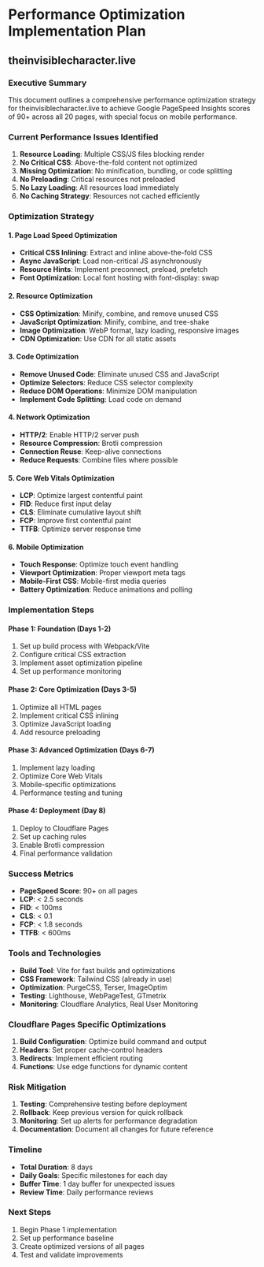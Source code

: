 # Performance Optimization Implementation Plan
## theinvisiblecharacter.live

### Executive Summary
This document outlines a comprehensive performance optimization strategy for theinvisiblecharacter.live to achieve Google PageSpeed Insights scores of 90+ across all 20 pages, with special focus on mobile performance.

### Current Performance Issues Identified
1. **Resource Loading**: Multiple CSS/JS files blocking render
2. **No Critical CSS**: Above-the-fold content not optimized
3. **Missing Optimization**: No minification, bundling, or code splitting
4. **No Preloading**: Critical resources not preloaded
5. **No Lazy Loading**: All resources load immediately
6. **No Caching Strategy**: Resources not cached efficiently

### Optimization Strategy

#### 1. Page Load Speed Optimization
- **Critical CSS Inlining**: Extract and inline above-the-fold CSS
- **Async JavaScript**: Load non-critical JS asynchronously
- **Resource Hints**: Implement preconnect, preload, prefetch
- **Font Optimization**: Local font hosting with font-display: swap

#### 2. Resource Optimization
- **CSS Optimization**: Minify, combine, and remove unused CSS
- **JavaScript Optimization**: Minify, combine, and tree-shake
- **Image Optimization**: WebP format, lazy loading, responsive images
- **CDN Optimization**: Use CDN for all static assets

#### 3. Code Optimization
- **Remove Unused Code**: Eliminate unused CSS and JavaScript
- **Optimize Selectors**: Reduce CSS selector complexity
- **Reduce DOM Operations**: Minimize DOM manipulation
- **Implement Code Splitting**: Load code on demand

#### 4. Network Optimization
- **HTTP/2**: Enable HTTP/2 server push
- **Resource Compression**: Brotli compression
- **Connection Reuse**: Keep-alive connections
- **Reduce Requests**: Combine files where possible

#### 5. Core Web Vitals Optimization
- **LCP**: Optimize largest contentful paint
- **FID**: Reduce first input delay
- **CLS**: Eliminate cumulative layout shift
- **FCP**: Improve first contentful paint
- **TTFB**: Optimize server response time

#### 6. Mobile Optimization
- **Touch Response**: Optimize touch event handling
- **Viewport Optimization**: Proper viewport meta tags
- **Mobile-First CSS**: Mobile-first media queries
- **Battery Optimization**: Reduce animations and polling

### Implementation Steps

#### Phase 1: Foundation (Days 1-2)
1. Set up build process with Webpack/Vite
2. Configure critical CSS extraction
3. Implement asset optimization pipeline
4. Set up performance monitoring

#### Phase 2: Core Optimization (Days 3-5)
1. Optimize all HTML pages
2. Implement critical CSS inlining
3. Optimize JavaScript loading
4. Add resource preloading

#### Phase 3: Advanced Optimization (Days 6-7)
1. Implement lazy loading
2. Optimize Core Web Vitals
3. Mobile-specific optimizations
4. Performance testing and tuning

#### Phase 4: Deployment (Day 8)
1. Deploy to Cloudflare Pages
2. Set up caching rules
3. Enable Brotli compression
4. Final performance validation

### Success Metrics
- **PageSpeed Score**: 90+ on all pages
- **LCP**: < 2.5 seconds
- **FID**: < 100ms
- **CLS**: < 0.1
- **FCP**: < 1.8 seconds
- **TTFB**: < 600ms

### Tools and Technologies
- **Build Tool**: Vite for fast builds and optimizations
- **CSS Framework**: Tailwind CSS (already in use)
- **Optimization**: PurgeCSS, Terser, ImageOptim
- **Testing**: Lighthouse, WebPageTest, GTmetrix
- **Monitoring**: Cloudflare Analytics, Real User Monitoring

### Cloudflare Pages Specific Optimizations
1. **Build Configuration**: Optimize build command and output
2. **Headers**: Set proper cache-control headers
3. **Redirects**: Implement efficient routing
4. **Functions**: Use edge functions for dynamic content

### Risk Mitigation
1. **Testing**: Comprehensive testing before deployment
2. **Rollback**: Keep previous version for quick rollback
3. **Monitoring**: Set up alerts for performance degradation
4. **Documentation**: Document all changes for future reference

### Timeline
- **Total Duration**: 8 days
- **Daily Goals**: Specific milestones for each day
- **Buffer Time**: 1 day buffer for unexpected issues
- **Review Time**: Daily performance reviews

### Next Steps
1. Begin Phase 1 implementation
2. Set up performance baseline
3. Create optimized versions of all pages
4. Test and validate improvements